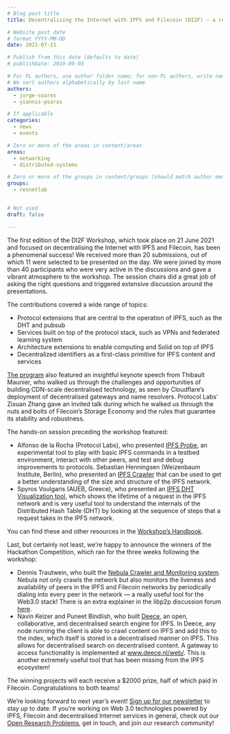 ```yaml
---
# Blog post title
title: Decentralising the Internet with IPFS and Filecoin (DI2F) — a report from the trenches

# Website post date
# format YYYY-MM-DD
date: 2021-07-21

# Publish from this date (defaults to date)
# publishDate: 2019-09-03

# For PL authors, use author folder name; for non-PL authors, write name as in paper within ""
# We sort authors alphabetically by last name
authors:
  - jorge-soares
  - yiannis-psaras

# If applicable
categories:
  - news
  - events

# Zero or more of the areas in content/areas
areas:
  - networking
  - distributed-systems

# Zero or more of the groups in content/groups (should match author membership)
groups:
  - resnetlab


# Not used
draft: false

---
```


The first edition of the DI2F Workshop, which took place on 21 June 2021 and focused on decentralising the Internet with IPFS and Filecoin, has been a phenomenal success! We received more than 20 submissions, out of which 11 were selected to be presented on the day. We were joined by more than 40 participants who were very active in the discussions and gave a vibrant atmosphere to the workshop. The session chairs did a great job of asking the right questions and triggered extensive discussion around the presentations.

The contributions covered a wide range of topics:
- Protocol extensions that are central to the operation of IPFS, such as the DHT and pubsub
- Services built on top of the protocol stack, such as VPNs and federated learning system
- Architecture extensions to enable computing and Solid on top of IPFS
- Decentralized identifiers as a first-class primitive for IPFS content and services

[The program](https://networking.ifip.org/2021/workshops/di2f-decentralising-the-internet-with-ipfs-and-filecoin) also featured an insightful keynote speech from Thibault Maunier, who walked us through the challenges and opportunities of building CDN-scale decentralised technology, as seen by Cloudflare’s deployment of decentralised gateways and name resolvers. Protocol Labs' Zixuan Zhang gave an invited talk during which he walked us through the nuts and bolts of Filecoin’s Storage Economy and the rules that guarantee its stability and robustness.

The hands-on session preceding the workshop featured:
- Alfonso de la Rocha (Protocol Labs), who presented [IPFS Probe](https://github.com/protocol/beyond-bitswap/tree/master/testbed/probe), an experimental tool to play with basic IPFS commands in a testbed environment, interact with other peers, and test and debug improvements to protocols.
Sebastian Henningsen (Weizenbaum Institute, Berlin), who presented an [IPFS Crawler](https://github.com/wiberlin/ipfs-crawler) that can be used to get a better understanding of the size and structure of the IPFS network.
- Spyros Voulgaris (AUEB, Greece), who presented an [IPFS DHT Visualization tool](https://github.com/mmlab-aueb/IPFS), which shows the lifetime of a request in the IPFS network and is very useful tool to understand the internals of the Distributed Hash Table (DHT) by looking at the sequence of steps that a request takes in the IPFS network.

You can find these and other resources in the [Workshop’s Handbook](https://gateway.ipfs.io/ipfs/QmZKx6xukBDDYELwVjLFZBXF9hFxasHwb2xWSwvVzyPPq6).

Last, but certainly not least, we’re happy to announce the winners of the Hackathon Competition, which ran for the three weeks following the workshop:
- Dennis Trautwein, who built the [Nebula Crawler and Monitoring system](https://github.com/dennis-tra/nebula-crawler). Nebula not only crawls the network but also monitors the liveness and availability of peers in the IPFS and Filecoin networks by periodically dialing into every peer in the network — a really useful tool for the Web3.0 stack! There is an extra explainer in the libp2p discussion forum [here](https://discuss.libp2p.io/t/nebula-libp2p-dht-crawler/950).
- Navin Keizer and Puneet Bindlish, who built [Deece](https://github.com/navinkeizer/Deece), an open, collaborative, and decentralised search engine for IPFS. In Deece, any node running the client is able to crawl content on IPFS and add this to the index, which itself is stored in a decentralised manner on IPFS. This allows for decentralised search on decentralised content. A gateway to access functionality is implemented at www.deece.nl/web/. This is another extremely useful tool that has been missing from the IPFS ecosystem!

The winning projects will each receive a $2000 prize, half of which paid in Filecoin. Congratulations to both teams!

We’re looking forward to next year’s event! [Sign up for our newsletter](https://mailchi.mp/protocol/research-newsletter-signup) to stay up to date. If you’re working on Web 3.0 technologies powered by IPFS, Filecoin and decentralised Internet services in general, check out our [Open Research Problems](https://github.com/protocol/ResNetLab), get in touch, and join our research community!
